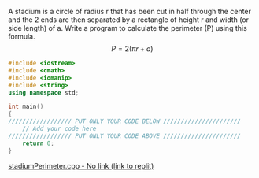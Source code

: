 A stadium is a circle of radius r that has been cut in half through the
center and the 2 ends are then separated by a rectangle of height r and
width (or side length) of a. Write a program to calculate the perimeter
(P) using this formula.
$$P = 2(\pi r + a)$$

```cpp
#include <iostream>
#include <cmath>
#include <iomanip>
#include <string>
using namespace std;

int main()
{
////////////////// PUT ONLY YOUR CODE BELOW //////////////////////
    // Add your code here
////////////////// PUT ONLY YOUR CODE ABOVE //////////////////////
    return 0;
}    
```

[stadiumPerimeter.cpp - No link (link to replit) ](https://replit.com)